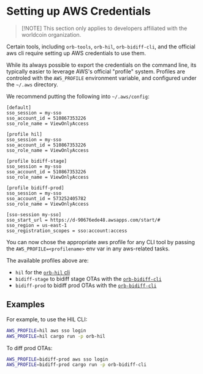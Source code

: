 # Setting up AWS Credentials

> [!NOTE] This section only applies to developers affiliated with the worldcoin
> organization.

Certain tools, including `orb-tools`, `orb-hil`, `orb-bidiff-cli`, and the official aws cli
require setting up AWS credentials to use them.

While its always possible to export the credentials on the command line, its typically
easier to leverage AWS's official "profile" system. Profiles are controled with the
`AWS_PROFILE` environment variable, and configured under the `~/.aws` directory.

We recommend putting the following into `~/.aws/config`:

```
[default]
sso_session = my-sso
sso_account_id = 510867353226
sso_role_name = ViewOnlyAccess

[profile hil]
sso_session = my-sso
sso_account_id = 510867353226
sso_role_name = ViewOnlyAccess

[profile bidiff-stage]
sso_session = my-sso
sso_account_id = 510867353226
sso_role_name = ViewOnlyAccess

[profile bidiff-prod]
sso_session = my-sso
sso_account_id = 573252405782
sso_role_name = ViewOnlyAccess

[sso-session my-sso]
sso_start_url = https://d-90676ede48.awsapps.com/start/#
sso_region = us-east-1
sso_registration_scopes = sso:account:access
```

You can now chose the appropriate aws profile for any CLI tool by passing the
`AWS_PROFILE=<profilename>` env var in any aws-related tasks.

The available profiles above are:
* `hil` for the [`orb-hil` cli][hil]
* `bidiff-stage` to bidiff stage OTAs with the [`orb-bidiff-cli`][bidiff]
* `bidiff-prod` to bidiff prod OTAs with the [`orb-bidiff-cli`][bidiff]

## Examples
For example, to use the HIL CLI:

```bash
AWS_PROFILE=hil aws sso login
AWS_PROFILE=hil cargo run -p orb-hil
```

To diff prod OTAs:

```bash
AWS_PROFILE=bidiff-prod aws sso login
AWS_PROFILE=bidiff-prod cargo run -p orb-bidiff-cli
```


[hil]: ./hil/cli.md
[bidiff]: ./ota/binary-diffing.md
